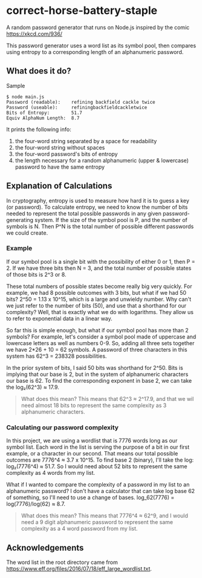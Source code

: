 # correct-horse-battery-staple

A random password generator that runs on Node.js inspired by the comic https://xkcd.com/936/

This password generator uses a word list as its symbol pool, then compares using entropy to a corresponding length of an alphanumeric password.

## What does it do?

Sample

```console
$ node main.js
Password (readable):    refining backfield cackle twice
Password (useable):     refiningbackfieldcackletwice
Bits of Entropy:        51.7
Equiv AlphaNum Length:  8.7
```

It prints the following info:

1. the four-word string separated by a space for readability
2. the four-word string without spaces
3. the four-word password's bits of entropy
4. the length necessary for a random alphanumeric (upper & lowercase) password to have the same entropy

## Explanation of Calculations

In cryptography, entropy is used to measure how hard it is to guess a key (or password). To calculate entropy, we need to know the number of bits needed to represent the total possible passwords in any given password-generating system. If the size of the symbol pool is P, and the number of symbols is N.
Then P^N is the total number of possible different passwords we could create.

### Example

If our symbol pool is a single bit with the possibility of either 0 or 1, then P = 2. If we have three bits then N = 3, and the total number of possible states of those bits is 2^3 or 8.

These total numbers of possible states become really big very quickly. For example, we had 8 possible outcomes with 3 bits, but what if we had 50 bits? 2^50 = 1.13 x 10^15, which is a large and unwieldy number. Why can't we just refer to the number of bits (50), and use that a shorthand for our complexity? Well, that is exactly what we do with logarithms. They allow us to refer to exponential data in a linear way.

So far this is simple enough, but what if our symbol pool has more than 2 symbols? For example, let's consider a symbol pool made of uppercase and lowercase letters as well as numbers 0-9. So, adding all three sets together we have 2\*26 + 10 = 62 symbols. A password of three characters in this system has 62^3 = 238328 possibilities.

In the prior system of bits, I said 50 bits was shorthand for 2^50. Bits is implying that our base is 2, but in the system of alphanumeric characters our base is 62. To find the corresponding exponent in base 2, we can take the log₂(62^3) ≈ 17.9.

> What does this mean? This means that 62^3 ≈ 2^17.9, and that we wil need almost 18 bits to represent the same complexity as 3 alphanumeric characters.

### Calculating our password complexity

In this project, we are using a wordlist that is 7776 words long as our symbol list. Each word in the list is serving the purpose of a bit in our first example, or a character in our second. That means our total possible outcomes are 7776^4 ≈ 3.7 x 10^15. To find base 2 (binary), I'll take the log: log₂(7776^4) ≈ 51.7. So I would need about 52 bits to represent the same complexity as 4 words from my list.

What if I wanted to compare the complexity of a password in my list to an alphanumeric password? I don't have a calculator that can take log base 62 of something, so I'll need to use a change of bases. log_62(7776) = log(7776)/log(62) ≈ 8.7.

> What does this mean? This means that 7776^4 ≈ 62^9, and I would need a 9 digit alphanumeric password to represent the same complexity as a 4 word password from my list.

## Acknowledgements

The word list in the root directory came from https://www.eff.org/files/2016/07/18/eff_large_wordlist.txt.
